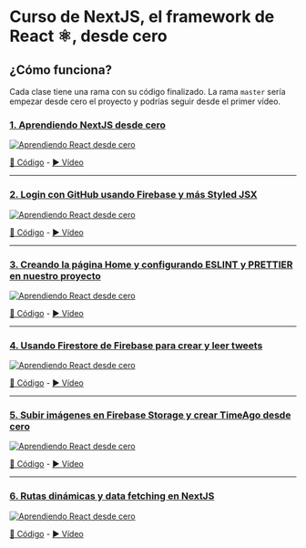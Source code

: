 # Curso de NextJS, el framework de React ⚛️, desde cero

## ¿Cómo funciona?
Cada clase tiene una rama con su código finalizado.
La rama `master` sería empezar desde cero el proyecto y podrías seguir desde el primer vídeo.

### [1. Aprendiendo NextJS desde cero](https://youtu.be/2jxc8DMzt0I)
[![Aprendiendo React desde cero](https://img.youtube.com/vi/2jxc8DMzt0I/mqdefault.jpg)](https://youtu.be/2jxc8DMzt0I)

[📝 Código](https://github.com/midudev/curso-nextjs-twitter-clone/tree/01-introducci%C3%B3n-a-next-js) - [▶️ Vídeo](https://youtu.be/2jxc8DMzt0I)

---

### [2. Login con GitHub usando Firebase y más Styled JSX](https://youtu.be/UlYGGCNFcWo)
[![Aprendiendo React desde cero](https://img.youtube.com/vi/UlYGGCNFcWo/mqdefault.jpg)](https://www.youtube.com/watch?v=UlYGGCNFcWo)

[📝 Código](https://github.com/midudev/curso-nextjs-twitter-clone/tree/02-styled-jsx-login-con-github) - [▶️ Vídeo](https://youtu.be/2jxc8DMzt0I)

---

### [3. Creando la página Home y configurando ESLINT y PRETTIER en nuestro proyecto](https://www.youtube.com/watch?v=EEDRcolSHms)
[![Aprendiendo React desde cero](https://img.youtube.com/vi/EEDRcolSHms/mqdefault.jpg)](https://www.youtube.com/watch?v=EEDRcolSHms)

[📝 Código](https://github.com/midudev/curso-nextjs-twitter-clone/tree/03-add-lint-and-prettier-and-more) - [▶️ Vídeo](https://youtu.be/EEDRcolSHms)

---

### [4. Usando Firestore de Firebase para crear y leer tweets](https://www.youtube.com/watch?v=W5y79Je-Rfs)
[![Aprendiendo React desde cero](https://img.youtube.com/vi/W5y79Je-Rfs/mqdefault.jpg)](https://www.youtube.com/watch?v=W5y79Je-Rfs)

[📝 Código](https://github.com/midudev/curso-nextjs-twitter-clone/tree/04-firestore-for-creating-tweets) - [▶️ Vídeo](https://youtu.be/W5y79Je-Rfs)

--- 

### [5. Subir imágenes en Firebase Storage y crear TimeAgo desde cero](https://www.youtube.com/watch?v=AiyiiXXChwo)
[![Aprendiendo React desde cero](https://img.youtube.com/vi/AiyiiXXChwo/mqdefault.jpg)](https://www.youtube.com/watch?v=AiyiiXXChwo)

[📝 Código](https://github.com/midudev/curso-nextjs-twitter-clone/tree/05-upload-images-firebase-storage-timeago-without-deps) - [▶️ Vídeo](https://youtu.be/W5y79Je-Rfs)

---

### [6. Rutas dinámicas y data fetching en NextJS](https://www.youtube.com/watch?v=i16PlS9aTJU)
[![Aprendiendo React desde cero](https://img.youtube.com/vi/i16PlS9aTJU/mqdefault.jpg)](https://www.youtube.com/watch?v=i16PlS9aTJU)

[📝 Código](https://github.com/midudev/curso-nextjs-twitter-clone/tree/06-dynamic-routing-data-fetching) - [▶️ Vídeo](https://youtu.be/i16PlS9aTJU)
